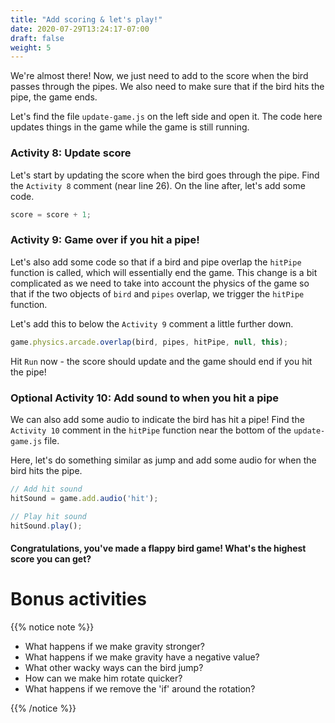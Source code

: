 ```yaml
---
title: "Add scoring & let's play!"
date: 2020-07-29T13:24:17-07:00
draft: false
weight: 5
---
```


We're almost there! Now, we just need to add to the score when the bird passes through the pipes. We also need to make sure that if the bird hits the pipe, the game ends. 

Let's find the file `update-game.js` on the left side and open it.  The code here updates things in the game while the game is still running.

### Activity 8: Update score
Let's start by updating the score when the bird goes through the pipe. Find the `Activity 8` comment (near line 26). On the line after, let's add some code.

``` javascript
score = score + 1;
```

### Activity 9: Game over if you hit a pipe!
Let's also add some code so that if a bird and pipe overlap the `hitPipe` function is called, which will essentially end the game. This change is a bit complicated as we need to take into account the physics of the game so that if the two objects of `bird` and `pipes` overlap, we trigger the `hitPipe` function. 

Let's add this to below the `Activity 9` comment a little further down.

``` javascript
game.physics.arcade.overlap(bird, pipes, hitPipe, null, this);
```

Hit `Run` now - the score should update and the game should end if you hit the pipe!


### Optional Activity 10: Add sound to when you hit a pipe
We can also add some audio to indicate the bird has hit a pipe! Find the `Activity 10` comment in the `hitPipe` function near the bottom of the `update-game.js` file. 

Here, let's do something similar as jump and add some audio for when the bird hits the pipe.

``` javascript
// Add hit sound
hitSound = game.add.audio('hit');

// Play hit sound
hitSound.play();
```

#### Congratulations, you've made a flappy bird game! What's the highest score you can get? 

# Bonus activities

{{% notice note %}}

- What happens if we make gravity stronger?
- What happens if we make gravity have a negative value?
- What other wacky ways can the bird jump?
- How can we make him rotate quicker?
- What happens if we remove the 'if' around the rotation?

{{% /notice %}}